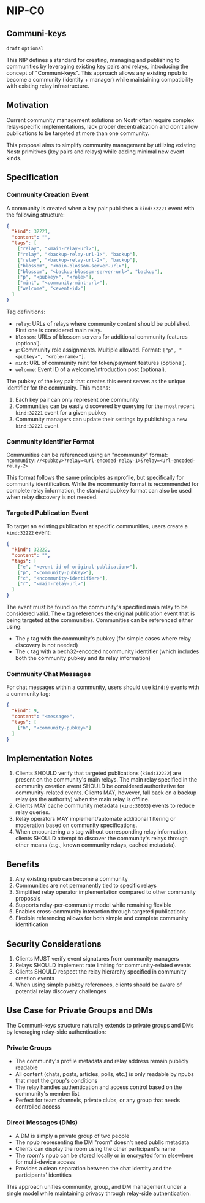 NIP-C0
======

Communi-keys
-------------------------------------------------

`draft` `optional`

This NIP defines a standard for creating, managing and publishing to communities by leveraging existing key pairs and relays, introducing the concept of "Communi-keys". This approach allows any existing npub to become a community (identity + manager) while maintaining compatibility with existing relay infrastructure.

## Motivation

Current community management solutions on Nostr often require complex relay-specific implementations, lack proper decentralization and don't allow publications to be targeted at more than one community. 

This proposal aims to simplify community management by utilizing existing Nostr primitives (key pairs and relays) while adding minimal new event kinds. 

## Specification

### Community Creation Event

A community is created when a key pair publishes a `kind:32221` event with the following structure:

```json
{
  "kind": 32221,
  "content": "",
  "tags": [
    ["relay", "<main-relay-url>"],
    ["relay", "<backup-relay-url-1>", "backup"],
    ["relay", "<backup-relay-url-2>", "backup"],
    ["blossom", "<main-blossom-server-url>"],
    ["blossom", "<backup-blossom-server-url>", "backup"],
    ["p", "<pubkey>", "<role>"],
    ["mint", "<community-mint-url>"],
    ["welcome", "<event-id>"]
  ]
}
```

Tag definitions:
- `relay`: URLs of relays where community content should be published. First one is considered main relay.
- `blossom`: URLs of blossom servers for additional community features (optional).
- `p`: Community role assignments. Multiple allowed. Format: `["p", "<pubkey>", "<role-name>"]`.
- `mint`: URL of community mint for token/payment features (optional).
- `welcome`: Event ID of a welcome/introduction post (optional).

The pubkey of the key pair that creates this event serves as the unique identifier for the community. This means:
1. Each key pair can only represent one community
2. Communities can be easily discovered by querying for the most recent `kind:32221` event for a given pubkey
3. Community managers can update their settings by publishing a new `kind:32221` event

### Community Identifier Format

Communities can be referenced using an "ncommunity" format:
`ncommunity://<pubkey>?relay=<url-encoded-relay-1>&relay=<url-encoded-relay-2>`

This format follows the same principles as nprofile, but specifically for community identification. While the ncommunity format is recommended for complete relay information, the standard pubkey format can also be used when relay discovery is not needed.


### Targeted Publication Event

To target an existing publication at specific communities, users create a `kind:32222` event:

```json
{
  "kind": 32222,
  "content": "",
  "tags": [
    ["e", "<event-id-of-original-publication>"],
    ["p", "<community-pubkey>"],
    ["c", "<ncommunity-identifier>"],
    ["r", "<main-relay-url>"]
  ]
}
```

The event must be found on the community's specified main relay to be considered valid. The `e` tag references the original publication event that is being targeted at the communities. Communities can be referenced either using:
- The `p` tag with the community's pubkey (for simple cases where relay discovery is not needed)
- The `c` tag with a bech32-encoded ncommunity identifier (which includes both the community pubkey and its relay information)

### Community Chat Messages

For chat messages within a community, users should use `kind:9` events with a community tag:

```json
{
  "kind": 9,
  "content": "<message>",
  "tags": [
    ["h", "<community-pubkey>"]
  ]
}
```

## Implementation Notes


1. Clients SHOULD verify that targeted publications (`kind:32222`) are present on the community's main relays. The main relay specified in the community creation event SHOULD be considered authoritative for community-related events. Clients MAY, however, fall back on a backup relay (as the authority) when the main relay is offline.
2. Clients MAY cache community metadata (`kind:30003`) events to reduce relay queries.
3. Relay operators MAY implement/automate additional filtering or moderation based on community specifications.
4. When encountering a `p` tag without corresponding relay information, clients SHOULD attempt to discover the community's relays through other means (e.g., known community relays, cached metadata).

## Benefits

1. Any existing npub can become a community
2. Communities are not permanently tied to specific relays
3. Simplified relay operator implementation compared to other community proposals
4. Supports relay-per-community model while remaining flexible
5. Enables cross-community interaction through targeted publications
6. Flexible referencing allows for both simple and complete community identification

## Security Considerations

1. Clients MUST verify event signatures from community managers
2. Relays SHOULD implement rate limiting for community-related events
3. Clients SHOULD respect the relay hierarchy specified in community creation events
4. When using simple pubkey references, clients should be aware of potential relay discovery challenges

## Use Case for Private Groups and DMs

The Communi-keys structure naturally extends to private groups and DMs by leveraging relay-side authentication:

### Private Groups
- The community's profile metadata and relay address remain publicly readable
- All content (chats, posts, articles, polls, etc.) is only readable by npubs that meet the group's conditions
- The relay handles authentication and access control based on the community's member list
- Perfect for team channels, private clubs, or any group that needs controlled access

### Direct Messages (DMs)
- A DM is simply a private group of two people
- The npub representing the DM "room" doesn't need public metadata
- Clients can display the room using the other participant's name
- The room's npub can be stored locally or in encrypted form elsewhere for multi-device access
- Provides a clean separation between the chat identity and the participants' identities

This approach unifies community, group, and DM management under a single model while maintaining privacy through relay-side authentication.


